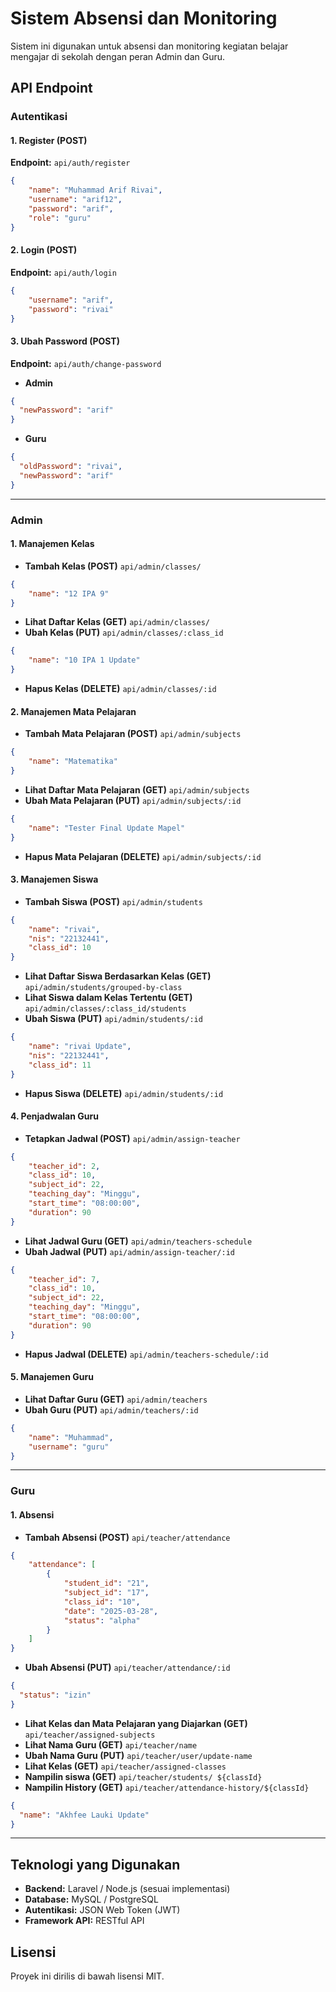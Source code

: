# Sistem Absensi dan Monitoring

Sistem ini digunakan untuk absensi dan monitoring kegiatan belajar mengajar di sekolah dengan peran Admin dan Guru.

## API Endpoint

### Autentikasi

#### 1. Register (POST)
**Endpoint:** `api/auth/register`
```json
{
    "name": "Muhammad Arif Rivai",
    "username": "arif12",
    "password": "arif",
    "role": "guru"
}
```

#### 2. Login (POST)
**Endpoint:** `api/auth/login`
```json
{
    "username": "arif",
    "password": "rivai"
}
```

#### 3. Ubah Password (POST)
**Endpoint:** `api/auth/change-password`
- **Admin**
```json
{
  "newPassword": "arif"
}
```
- **Guru**
```json
{
  "oldPassword": "rivai",
  "newPassword": "arif"
}
```

---

### Admin

#### 1. Manajemen Kelas
- **Tambah Kelas (POST)** `api/admin/classes/`
```json
{
    "name": "12 IPA 9"
}
```
- **Lihat Daftar Kelas (GET)** `api/admin/classes/`
- **Ubah Kelas (PUT)** `api/admin/classes/:class_id`
```json
{
    "name": "10 IPA 1 Update"
}
```
- **Hapus Kelas (DELETE)** `api/admin/classes/:id`

#### 2. Manajemen Mata Pelajaran
- **Tambah Mata Pelajaran (POST)** `api/admin/subjects`
```json
{
    "name": "Matematika"
}
```
- **Lihat Daftar Mata Pelajaran (GET)** `api/admin/subjects`
- **Ubah Mata Pelajaran (PUT)** `api/admin/subjects/:id`
```json
{
    "name": "Tester Final Update Mapel"
}
```
- **Hapus Mata Pelajaran (DELETE)** `api/admin/subjects/:id`

#### 3. Manajemen Siswa
- **Tambah Siswa (POST)** `api/admin/students`
```json
{
    "name": "rivai",
    "nis": "22132441",
    "class_id": 10
}
```
- **Lihat Daftar Siswa Berdasarkan Kelas (GET)** `api/admin/students/grouped-by-class`
- **Lihat Siswa dalam Kelas Tertentu (GET)** `api/admin/classes/:class_id/students`
- **Ubah Siswa (PUT)** `api/admin/students/:id`
```json
{
    "name": "rivai Update",
    "nis": "22132441",
    "class_id": 11
}
```
- **Hapus Siswa (DELETE)** `api/admin/students/:id`

#### 4. Penjadwalan Guru
- **Tetapkan Jadwal (POST)** `api/admin/assign-teacher`
```json
{
    "teacher_id": 2,
    "class_id": 10,
    "subject_id": 22,
    "teaching_day": "Minggu",
    "start_time": "08:00:00",
    "duration": 90
}
```
- **Lihat Jadwal Guru (GET)** `api/admin/teachers-schedule`
- **Ubah Jadwal (PUT)** `api/admin/assign-teacher/:id`
```json
{
    "teacher_id": 7,
    "class_id": 10,
    "subject_id": 22,
    "teaching_day": "Minggu",
    "start_time": "08:00:00",
    "duration": 90
}
```
- **Hapus Jadwal (DELETE)** `api/admin/teachers-schedule/:id`

#### 5. Manajemen Guru
- **Lihat Daftar Guru (GET)** `api/admin/teachers`
- **Ubah Guru (PUT)** `api/admin/teachers/:id`
```json
{
    "name": "Muhammad",
    "username": "guru"
}
```

---

### Guru

#### 1. Absensi
- **Tambah Absensi (POST)** `api/teacher/attendance`
```json
{
    "attendance": [
        {
            "student_id": "21",
            "subject_id": "17",
            "class_id": "10",
            "date": "2025-03-28",
            "status": "alpha"
        }
    ]
}
```
- **Ubah Absensi (PUT)** `api/teacher/attendance/:id`
```json
{
  "status": "izin"
}
```
- **Lihat Kelas dan Mata Pelajaran yang Diajarkan (GET)** `api/teacher/assigned-subjects`
- **Lihat Nama Guru (GET)** `api/teacher/name`
- **Ubah Nama Guru (PUT)** `api/teacher/user/update-name`
- **Lihat Kelas (GET)** `api/teacher/assigned-classes`
- **Nampilin siswa (GET)** `api/teacher/students/ ${classId}`
- **Nampilin History (GET)** `api/teacher/attendance-history/${classId}`
```json
{
  "name": "Akhfee Lauki Update"
}
```

---

## Teknologi yang Digunakan
- **Backend:** Laravel / Node.js (sesuai implementasi)
- **Database:** MySQL / PostgreSQL
- **Autentikasi:** JSON Web Token (JWT)
- **Framework API:** RESTful API

## Lisensi
Proyek ini dirilis di bawah lisensi MIT.


